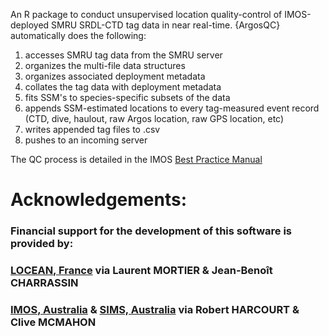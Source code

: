 An R package to conduct unsupervised location quality-control of IMOS-deployed SMRU SRDL-CTD tag data in near real-time. {ArgosQC} automatically does the following:
1. accesses SMRU tag data from the SMRU server
2. organizes the multi-file data structures
3. organizes associated deployment metadata
4. collates the tag data with deployment metadata
5. fits SSM's to species-specific subsets of the data
6. appends SSM-estimated locations to every tag-measured event record (CTD, dive, haulout, raw Argos location, raw GPS location, etc)
7. writes appended tag files to .csv
8. pushes to an incoming server

The QC process is detailed in the IMOS [Best Practice Manual](https://repository.oceanbestpractices.org/handle/11329/2571)


# Acknowledgements:

### Financial support for the development of this software is provided by:

### [LOCEAN, France](https://www.locean.ipsl.fr) via Laurent MORTIER & Jean-Benoît CHARRASSIN

### [IMOS, Australia](https://imos.org.au) & [SIMS, Australia](https://sims.org.au) via Robert HARCOURT & Clive MCMAHON
